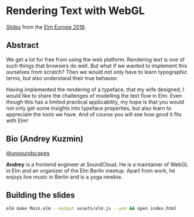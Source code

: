 # Rendering Text with WebGL

[Slides](https://unsoundscapes.com/slides/2018-07-05-rendering-text-with-webgl) from the [Elm Europe 2018](https://2018.elmeurope.org).

## Abstract

We get a lot for free from using the web platform. Rendering text is one of such things that browsers do well. But what if we wanted to implement this ourselves from scratch? Then we would not only have to learn typographic terms, but also understand their true behavior.

Having implemented the rendering of a typeface, that my wife designed, I would like to share the challenges of modelling the text flow in Elm. Even though this has a limited practical applicability, my hope is that you would not only get some insights into typeface properties, but also learn to appreciate the tools we have. And of course you will see how good it fits with Elm!

## Bio (Andrey Kuzmin)

[@unsoundscapes](https://twitter.com/unsoundscapes)

**Andrey** is a frontend engineer at SoundCloud. He is a maintainer of WebGL in Elm and an organizer of the Elm Berlin meetup. Apart from work, he enjoys live music in Berlin and is a yoga newbie.

## Building the slides

```sh
elm make Main.elm --output assets/elm.js --yes && open index.html
```
